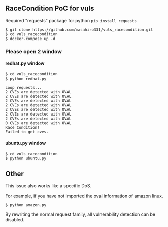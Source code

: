 ## RaceCondition PoC for vuls

Required "requests" package for python
`pip install requests`

```
$ git clone https://github.com/masahiro331/vuls_racecondition.git
$ cd vuls_racecondition
$ docker-compose up -d
```

### Please open 2 window

#### redhat.py window
```
$ cd vuls_racecondition
$ python redhat.py

Loop requests...
2 CVEs are detected with OVAL
2 CVEs are detected with OVAL
2 CVEs are detected with OVAL
2 CVEs are detected with OVAL
2 CVEs are detected with OVAL
2 CVEs are detected with OVAL
2 CVEs are detected with OVAL
0 CVEs are detected with OVAL
Race Condition!
Failed to get cves.
```

#### ubuntu.py window
```
$ cd vuls_racecondition
$ python ubuntu.py
```


## Other

This issue also works like a specific DoS.

For example, if you have not imported the oval information of amazon linux.

```
$ python amazon.py
```

By rewriting the normal request family, all vulnerability detection can be disabled.
